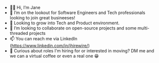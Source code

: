 - 👋🏽 Hi, I’m Jane
- 👀 I’m on the lookout for Software Engineers and Tech professionals looking to join great busineeses! 
- 🌱 Looking to grow into Tech and Product environment.
- 💞️ I’m looking to collaborate on open-source projects and some multi-threaded projects
- 📫 You can reach me via LinkedIn (https://www.linkedin.com/in/jhirewire/)
- 🍵 Curious about roles I'm hiring for or interested in moving? DM me and we can a virtual coffee or even a real one 😁

<!---
janeabegail1/janeabegail1 is a ✨ special ✨ repository because its `README.md` (this file) appears on your GitHub profile.
You can click the Preview link to take a look at your changes.
--->
